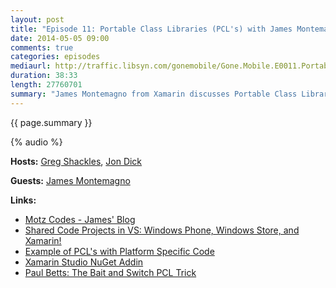 ```yaml
---
layout: post
title: "Episode 11: Portable Class Libraries (PCL's) with James Montemagno"
date: 2014-05-05 09:00
comments: true
categories: episodes
mediaurl: http://traffic.libsyn.com/gonemobile/Gone.Mobile.E0011.Portable.Class.Libraries.mp3
duration: 38:33
length: 27760701
summary: "James Montemagno from Xamarin discusses Portable Class Libraries with us.  Learn what PCL's are, how to use them in your Xamarin projects, and what the Advanced PCL or Bait and Switch PCL trick exactly is (hint: use platform specific code with PCL's!)."
---
```


{{ page.summary }}

<!-- more -->

{% audio %}

**Hosts:** [Greg Shackles](http://twitter.com/gshackles), [Jon Dick](http://twitter.com/redth)

**Guests:** [James Montemagno](https://twitter.com/jamesmontemagno)

**Links:** 

- [Motz Codes - James' Blog](http://motz.codes)
- [Shared Code Projects in VS: Windows Phone, Windows Store, and Xamarin!](http://www.google.com/url?q=http%3A%2F%2Fmotzcod.es%2Fpost%2F83145131540%2Fshared-code-projects-in-vs-windows-phone-windows&sa=D&sntz=1&usg=AFQjCNEszUb6d9w8UNfgJi7oZs6zR4C6-w)
- [Example of PCL's with Platform Specific Code](https://github.com/jamesmontemagno/Xam.PCL.Plugins)
- [Xamarin Studio NuGet Addin](https://github.com/mrward/monodevelop-nuget-addin)
- [Paul Betts: The Bait and Switch PCL Trick](http://log.paulbetts.org/the-bait-and-switch-pcl-trick/)
